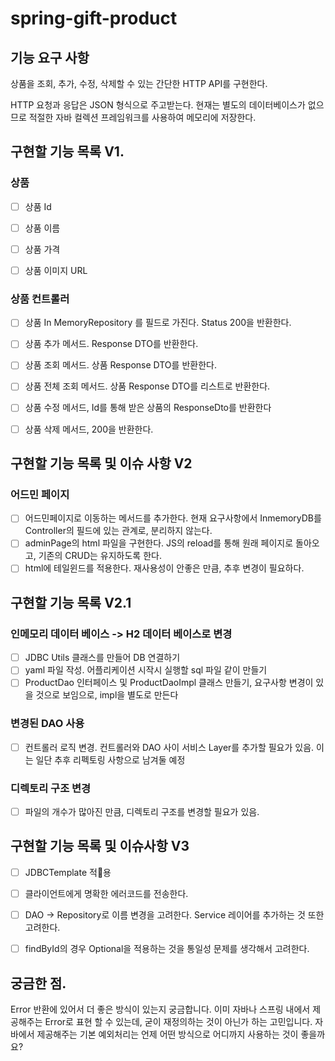 # spring-gift-product

## 기능 요구 사항
상품을 조회, 추가, 수정, 삭제할 수 있는 간단한 HTTP API를 구현한다.

HTTP 요청과 응답은 JSON 형식으로 주고받는다.
현재는 별도의 데이터베이스가 없으므로 적절한 자바 컬렉션 프레임워크를 사용하여 메모리에 저장한다.

## 구현할 기능 목록 V1.
### 상품
- [ ] 상품 Id
- [ ] 상품 이름
- [ ] 상품 가격
- [ ] 상품 이미지 URL


### 상품 컨트롤러
- [ ] 상품 In MemoryRepository 를 필드로 가진다. Status 200을 반환한다.
- [ ] 상품 추가 메서드. Response DTO를 반환한다.
- [ ] 상품 조회 메서드. 상품 Response DTO를 반환한다.
- [ ] 상품 전체 조회 메서드. 상품 Response DTO를 리스트로 반환한다.
- [ ] 상품 수정 메서드, Id를 통해 받은 상품의 ResponseDto를 반환한다
- [ ] 상품 삭제 메서드, 200을 반환한다.



## 구현할 기능 목록 및 이슈 사항 V2
### 어드민 페이지
- [ ] 어드민페이지로 이동하는 메서드를 추가한다. 현재 요구사항에서 InmemoryDB를 Controller의 필드에 있는 관계로, 분리하지 않는다.
- [ ] adminPage의 html 파일을 구현한다. JS의 reload를 통해 원래 페이지로 돌아오고, 기존의 CRUD는 유지하도록 한다.
- [ ] html에 테일윈드를 적용한다. 재사용성이 안좋은 만큼, 추후 변경이 필요하다.

## 구현할 기능 목록 V2.1
### 인메모리 데이터 베이스 -> H2 데이터 베이스로 변경
- [ ] JDBC Utils 클래스를 만들어 DB 연결하기
- [ ] yaml 파일 작성. 어플리케이션 시작시 실행할 sql 파일 같이 만들기
- [ ] ProductDao 인터페이스 및 ProductDaoImpl 클래스 만들기, 요구사항 변경이 있을 것으로 보임으로, impl을 별도로 만든다
### 변경된 DAO 사용
- [ ] 컨트롤러 로직 변경. 컨트롤러와 DAO 사이 서비스 Layer를 추가할 필요가 있음. 이는 일단 추후 리펙토링 사항으로 남겨둘 예정
### 디렉토리 구조 변경
- [ ] 파일의 개수가 많아진 만큼, 디렉토리 구조를 변경할 필요가 있음.

## 구현할 기능 목록 및 이슈사항 V3
- [ ]  JDBCTemplate 적용
- [ ] 클라이언트에게 명확한 에러코드를 전송한다.
- [ ] DAO -> Repository로 이름 변경을 고려한다. Service 레이어를 추가하는 것 또한 고려한다.
- [ ] findById의 경우 Optional을 적용하는 것을 통일성 문제를 생각해서 고려한다.


## 궁금한 점.
Error 반환에 있어서 더 좋은 방식이 있는지 궁금합니다. 이미 자바나 스프링 내에서 제공해주는 Error로 표현 할 수 있는데, 굳이 재정의하는 것이 아닌가 하는 고민입니다. 자바에서 제공해주는 기본 예외처리는 언제 어떤 방식으로 어디까지 사용하는 것이 좋을까요?








